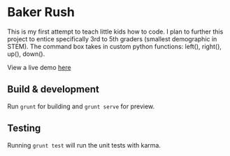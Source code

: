 # Baker Rush

This is my first attempt to teach little kids how to code. I plan to further this project to entice specifically 
3rd to 5th graders (smallest demographic in STEM). The command box takes in custom python functions: left(), right(), up(), down().

View a live demo [here](http://aaronllanos.github.io/BakersRush)

## Build & development

Run `grunt` for building and `grunt serve` for preview.

## Testing

Running `grunt test` will run the unit tests with karma.
